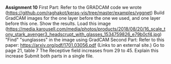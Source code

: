 **Assignment 10**
First Part:
Refer to the GRADCAM code we wrote (https://github.com/raghakot/keras-vis/tree/master/examples/vggnet)
Build GradCAM images for the one layer before the one we used, and one layer before this one. Show the results.
Load this image  (https://media.karousell.com/media/photos/products/2018/08/20/16_scale_tony_stark_avenger3_headscrupt_with_glasses_1534759826_e79b0cf4.jpg)
"Find"  "sunglasses" in the image using GradCAM
Second Part:
Refer to this paper: https://arxiv.org/pdf/1701.03056.pdf (Links to an external site.)
Go to page 21, table 7
The Receptive field increases from 29 to 45.
Explain this increase
Submit both parts in a single file. 
